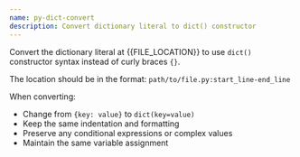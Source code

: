 ```yaml
---
name: py-dict-convert
description: Convert dictionary literal to dict() constructor
---
```


Convert the dictionary literal at {{FILE_LOCATION}} to use `dict()` constructor syntax instead of curly braces `{}`.

The location should be in the format: `path/to/file.py:start_line-end_line`

When converting:
- Change from `{key: value}` to `dict(key=value)`
- Keep the same indentation and formatting
- Preserve any conditional expressions or complex values
- Maintain the same variable assignment
